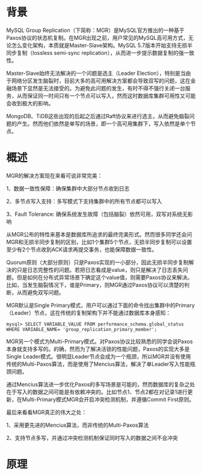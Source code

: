 # 背景

MySQL Group Replication（下简称：MGR）是MySQL官方推出的一种基于Paxos协议的状态机复制。在MGR出现之前，用户常见的MySQL高可用方式，无论怎么变化架构，本质就是Master-Slave架构。MySQL 5.7版本开始支持无损半同步复制（lossless semi-sync replication），从而进一步提示数据复制的强一致性。

Master-Slave始终无法解决的一个问题是选主（Leader Election），特别是当由于网络分区发生脑裂时，目前大多的高可用解决方案都会导致双写的问题，这在金融场景下显然是无法接受的。为避免此问题的发生，有时不得不强行关闭一台服务，从而保证同一时间只有一个节点可以写入，然而这时数据库集群可用性又可能会收到极大的影响。

MongoDB、TiDB这些出现的后起之后通过Raft协议来进行选主，从而避免脑裂问题的产生。然而他们依然是单写的场景，即一个高可用集群下，写入依然是单个节点。

# 概述

MGR的解决方案现在来看可说非常完美：

1、数据一致性保障：确保集群中大部分节点收到日志

2、多节点写入支持：多写模式下支持集群中的所有节点都可以写入

3、Fault Tolerance: 确保系统发生故障（包括脑裂）依然可用，双写对系统无影响

从MGR公布的特性来基本是数据库所追求的最终完美形式。然而很多同学还会问MGR和无损半同步复制的区别，比如1个集群5个节点，无损半同步复制可以设置至少有2个节点收到ACK请求再提交事务，也能保障数据一致性。

Quorum原则（大部分原则）只是Paxos实现的一小部分，因此无损半同步复制解决的只是日志完整性的问题。若把日志看成是value，则只是解决了日志丢失问题。但是如何在分布式异常场景下确定这个value值，则需要Paxos协议来解决。比如，当发生脑裂情况下，谁是Primary，则MGR通过Paxos协议可以清楚的判断，从而避免双写问题。

MGR默认是Single Primary模式，用户可以通过下面的命令找出集群中的Primary（Leader）节点，这在传统的复制架构下并不能通过数据库本身感知：

`mysql> SELECT VARIABLE_VALUE FROM performance_schema.global_status WHERE VARIABLE_NAME= 'group_replication_primary_member';`

MGR另一个模式为Multi-Primary模式。对Paxos协议比较熟悉的同学会说Paxos本身就支持多写的。的确，然而为了解决活锁的性能问题，Paxos的实现大多是Single Leader模式。很明显Leader节点会成为一个瓶颈，所以MGR并没有使用传统的Multi-Paxos算法，而是使用了Mencius算法，解决了单Leader写入性能瓶颈问题。

通过Mencius算法进一步优化Paxos的多写场景是可能的，然而数据库的复杂之处在于写入的数据之间可能是有依赖冲突的。比如节点1、节点2都在对记录1进行更新，在Multi-Primary模式MGR会开启冲突检测机制，并遵循Commit First原则。

最后来看看MGR真正的伟大之处：

1、采用更先进的Mencius算法，而非传统的Multi-Paxos算法

2、支持节点多写，并通过冲突检测机制保证同时写入的数据之间不会冲突

# 原理

 